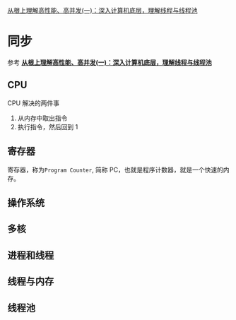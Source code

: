 [从根上理解高性能、高并发(一)：深入计算机底层，理解线程与线程池](http://www.52im.net/thread-3272-1-1.html)





# 同步

参考 [**从根上理解高性能、高并发(一)：深入计算机底层，理解线程与线程池**](http://www.52im.net/thread-3272-1-1.html)



## CPU

CPU 解决的两件事

1. 从内存中取出指令
2. 执行指令，然后回到 1

## 寄存器

寄存器，称为`Program Counter`, 简称 PC，也就是程序计数器，就是一个快速的内存。

## 操作系统

## 多核

## 进程和线程

## 线程与内存

## 线程池

